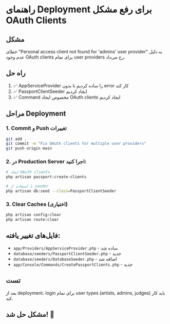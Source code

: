 # راهنمای Deployment برای رفع مشکل OAuth Clients

## مشکل
خطای "Personal access client not found for 'admins' user provider" به دلیل عدم وجود OAuth clients برای تمام user providers رخ می‌داد.

## راه حل
1. ✅ AppServiceProvider را ساده کردیم تا بدون error کار کند
2. ✅ PassportClientSeeder ایجاد کردیم
3. ✅ Command مخصوص ایجاد OAuth clients ایجاد کردیم

## مراحل Deployment

### 1. Commit و Push تغییرات
```bash
git add .
git commit -m "Fix OAuth clients for multiple user providers"
git push origin main
```

### 2. در Production Server اجرا کنید:
```bash
# ایجاد OAuth clients
php artisan passport:create-clients

# یا استفاده از seeder
php artisan db:seed --class=PassportClientSeeder
```

### 3. Clear Caches (اختیاری)
```bash
php artisan config:clear
php artisan route:clear
```

## فایل‌های تغییر یافته:
- `app/Providers/AppServiceProvider.php` - ساده شد
- `database/seeders/PassportClientSeeder.php` - جدید
- `database/seeders/DatabaseSeeder.php` - اضافه شد
- `app/Console/Commands/CreatePassportClients.php` - جدید

## تست
بعد از deployment، login برای تمام user types (artists, admins, judges) باید کار کند.

## مشکل حل شد! 🎉

